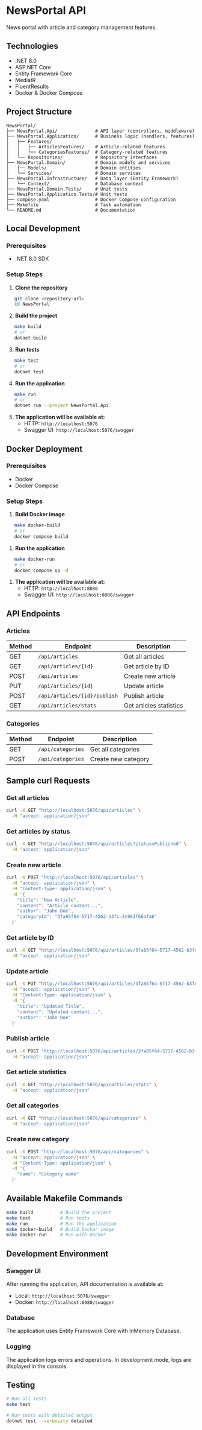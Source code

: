 # NewsPortal API
News portal with article and category management features.
## Technologies
- .NET 8.0
- ASP.NET Core
- Entity Framework Core
- MediatR
- FluentResults
- Docker & Docker Compose
## Project Structure
``` 
NewsPortal/
├── NewsPortal.Api/              # API layer (controllers, middleware)
├── NewsPortal.Application/      # Business logic (handlers, features)
│   ├── Features/
│   │   ├── ArticlesFeatures/    # Article-related features
│   │   └── CategoriesFeatures/  # Category-related features
│   └── Repositories/            # Repository interfaces
├── NewsPortal.Domain/           # Domain models and services
│   ├── Models/                  # Domain entities
│   └── Services/                # Domain services
├── NewsPortal.Infrastructure/   # Data layer (Entity Framework)
│   └── Context/                 # Database context
├── NewsPortal.Domain.Tests/     # Unit tests
├── NewsPortal.Application.Tests/# Unit tests
├── compose.yaml                 # Docker Compose configuration
├── Makefile                     # Task automation
└── README.md                    # Documentation
```
## Local Development
### Prerequisites
- .NET 8.0 SDK
### Setup Steps
1. **Clone the repository**
``` bash
   git clone <repository-url>
   cd NewsPortal
```
2. **Build the project**
``` bash
   make build
   # or
   dotnet build
```
3. **Run tests**
``` bash
   make test
   # or
   dotnet test
```
4. **Run the application**
``` bash
   make run
   # or
   dotnet run --project NewsPortal.Api
```
5. **The application will be available at:**
    - HTTP: `http://localhost:5076`
    - Swagger UI: `http://localhost:5076/swagger`
## Docker Deployment
### Prerequisites
- Docker
- Docker Compose
### Setup Steps
1. **Build Docker image**
``` bash
   make docker-build
   # or
   docker compose build
```
1. **Run the application**
``` bash
   make docker-run
   # or
   docker compose up -d
```
1. **The application will be available at:**
    - HTTP: `http://localhost:8080`
    - Swagger UI: `http://localhost:8080/swagger`
## API Endpoints
### Articles
| Method | Endpoint | Description |
| --- | --- | --- |
| GET | `/api/articles` | Get all articles |
| GET | `/api/articles/{id}` | Get article by ID |
| POST | `/api/articles` | Create new article |
| PUT | `/api/articles/{id}` | Update article |
| POST | `/api/articles/{id}/publish` | Publish article |
| GET | `/api/articles/stats` | Get articles statistics |
### Categories
| Method | Endpoint | Description |
| --- | --- | --- |
| GET | `/api/categories` | Get all categories |
| POST | `/api/categories` | Create new category |
## Sample curl Requests
### Get all articles
``` bash
curl -X GET "http://localhost:5076/api/articles" \
  -H "accept: application/json"
```
### Get articles by status
``` bash
curl -X GET "http://localhost:5076/api/articles?status=Published" \
  -H "accept: application/json"
```
### Create new article
``` bash
curl -X POST "http://localhost:5076/api/articles" \
  -H "accept: application/json" \
  -H "Content-Type: application/json" \
  -d '{
    "title": "New Article",
    "content": "Article content...",
    "author": "John Doe",
    "categoryId": "3fa85f64-5717-4562-b3fc-2c963f66afa6"
  }'
```
### Get article by ID
``` bash
curl -X GET "http://localhost:5076/api/articles/3fa85f64-5717-4562-b3fc-2c963f66afa6" \
  -H "accept: application/json"
```
### Update article
``` bash
curl -X PUT "http://localhost:5076/api/articles/3fa85f64-5717-4562-b3fc-2c963f66afa6" \
  -H "accept: application/json" \
  -H "Content-Type: application/json" \
  -d '{
    "title": "Updated Title",
    "content": "Updated content...",
    "author": "John Doe"
  }'
```
### Publish article
``` bash
curl -X POST "http://localhost:5076/api/articles/3fa85f64-5717-4562-b3fc-2c963f66afa6/publish" \
  -H "accept: application/json"
```
### Get article statistics
``` bash
curl -X GET "http://localhost:5076/api/articles/stats" \
  -H "accept: application/json"
```
### Get all categories
``` bash
curl -X GET "http://localhost:5076/api/categories" \
  -H "accept: application/json"
```
### Create new category
``` bash
curl -X POST "http://localhost:5076/api/categories" \
  -H "accept: application/json" \
  -H "Content-Type: application/json" \
  -d '{
    "name": "Category name"
  }'
```
## Available Makefile Commands
``` bash
make build          # Build the project
make test           # Run tests
make run            # Run the application
make docker-build   # Build Docker image
make docker-run     # Run with Docker
```
## Development Environment
### Swagger UI
After running the application, API documentation is available at:
- Local: `http://localhost:5076/swagger`
- Docker: `http://localhost:8080/swagger`

### Database
The application uses Entity Framework Core with InMemory Database.
### Logging
The application logs errors and operations. In development mode, logs are displayed in the console.
## Testing
``` bash
# Run all tests
make test

# Run tests with detailed output
dotnet test --verbosity detailed
```
